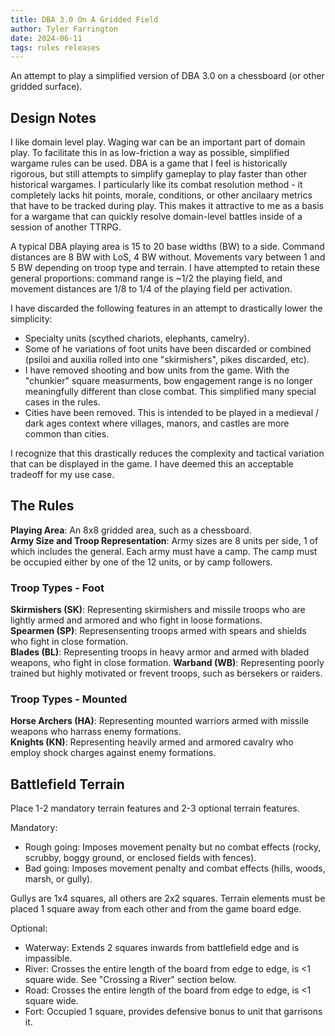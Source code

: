 ```yaml
---
title: DBA 3.0 On A Gridded Field
author: Tyler Farrington
date: 2024-06-11
tags: rules releases
---
```


An attempt to play a simplified version of DBA 3.0 on a chessboard (or other gridded surface).

## Design Notes

I like domain level play. Waging war can be an important part of domain play. To facilitate this in as low-friction a way as possible, simplified wargame rules can be used. DBA is a game that I feel is historically rigorous, but still attempts to simplify gameplay to play faster than other historical wargames. I particularly like its combat resolution method - it completely lacks hit points, morale, conditions, or other ancilaary metrics that have to be tracked during play. This makes it attractive to me as a basis for a wargame that can quickly resolve domain-level battles inside of a session of another TTRPG.

A typical DBA playing area is 15 to 20 base widths (BW) to a side. Command distances are 8 BW with LoS, 4 BW without. Movements vary between 1 and 5 BW depending on troop type and terrain. I have attempted to retain these general proportions: command range is ~1/2 the playing field, and movement distances are 1/8 to 1/4 of the playing field per activation.

I have discarded the following features in an attempt to drastically lower the simplicity:

- Specialty units (scythed chariots, elephants, camelry).
- Some of he variations of foot units have been discarded or combined (psiloi and auxilia rolled into one "skirmishers", pikes discarded, etc).
- I have removed shooting and bow units from the game. With the "chunkier" square measurments, bow engagement range is no longer meaningfully different than close combat. This simplified many special cases in the rules.
- Cities have been removed. This is intended to be played in a medieval / dark ages context where villages, manors, and castles are more common than cities. 

I recognize that this drastically reduces the complexity and tactical variation that can be displayed in the game. I have deemed this an acceptable tradeoff for my use case.

## The Rules

**Playing Area**: An 8x8 gridded area, such as a chessboard.  
**Army Size and Troop Representation**: Army sizes are 8 units per side, 1 of which includes the general. Each army must have a camp. The camp must be occupied either by one of the 12 units, or by camp followers.   

### Troop Types - Foot

**Skirmishers (SK)**: Representing skirmishers and missile troops who are lightly armed and armored and who fight in loose formations.  
**Spearmen (SP)**: Represensenting troops armed with spears and shields who fight in close formation.  
**Blades (BL)**: Representing troops in heavy armor and armed with bladed weapons, who fight in close formation.
**Warband (WB)**: Representing poorly trained but highly motivated or frevent troops, such as bersekers or raiders.

### Troop Types - Mounted

**Horse Archers (HA)**: Representing mounted warriors armed with missile weapons who harrass enemy formations.  
**Knights (KN)**: Representing heavily armed and armored cavalry who employ shock charges against enemy formations.  

## Battlefield Terrain

Place 1-2 mandatory terrain features and 2-3 optional terrain features.

Mandatory:

* Rough going: Imposes movement penalty but no combat effects (rocky, scrubby, boggy ground, or enclosed fields with fences).
* Bad going: Imposes movement penalty and combat effects (hills, woods, marsh, or gully).

Gullys are 1x4 squares, all others are 2x2 squares. Terrain elements must be placed 1 square away from each other and from the game board edge.

Optional:

* Waterway: Extends 2 squares inwards from battlefield edge and is impassible.
* River: Crosses the entire length of the board from edge to edge, is <1 square wide. See "Crossing a River" section below.
* Road: Crosses the entire length of the board from edge to edge, is <1 square wide.
* Fort: Occupied 1 square, provides defensive bonus to unit that garrisons it.

